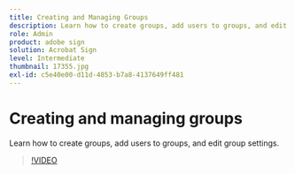 ```yaml
---
title: Creating and Managing Groups
description: Learn how to create groups, add users to groups, and edit group settings
role: Admin
product: adobe sign
solution: Acrobat Sign
level: Intermediate
thumbnail: 17355.jpg
exl-id: c5e40e00-d11d-4853-b7a8-4137649ff481
---
```

# Creating and managing groups

Learn how to create groups, add users to groups, and edit group settings.

>[!VIDEO](https://video.tv.adobe.com/v/17355?hidetitle=true)
